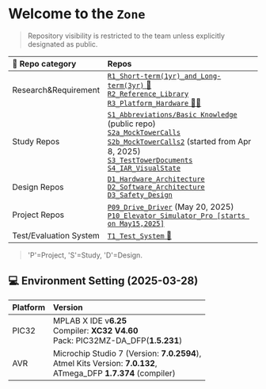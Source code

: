 # Welcome to the `Zone`
> Repository visibility is restricted to the team unless explicitly designated as public.

|🏦 Repo category | Repos |
|:--|:--|
|Research&Requirement | [`R1_Short-term(1yr)_and_Long-term(3yr)` 🛫](https://github.com/OLS-Embedded-Engineering-Team/R1_Short-term_and_Long-term) <br> [`R2_Reference_Library`](https://github.com/OLS-Embedded-Engineering-Team/R2_Reference_Library) <br> [`R3_Platform_Hardware` 👷‍♂️](https://github.com/OLS-Embedded-Engineering-Team/R3_Platform_Hardware)|
|Study Repos|[`S1_Abbreviations/Basic Knowledge`](https://github.com/ArthurOLS/S1_Abbreviations.git) (public repo) <br> [`S2a_MockTowerCalls`](https://github.com/OLS-Embedded-Engineering-Team/S2a_MockTowerCalls.git)  <br>  [`S2b_MockTowerCalls2`](https://github.com/OLS-Embedded-Engineering-Team/S2b_MockTowerCalls2.git) (started from Apr 8, 2025) <br> [`S3_TestTowerDocuments`](https://github.com/OLS-Embedded-Engineering-Team/S3_TestTowerDocuments) <br>[`S4_IAR_VisualState`](https://github.com/OLS-Embedded-Engineering-Team/S4_IAR_VisualState)|
|Design Repos |[`D1_Hardware_Architecture`](https://github.com/OLS-Embedded-Engineering-Team/D1_Hardware_Architecture)  <br> [`D2_Software_Architecture`](https://github.com/OLS-Embedded-Engineering-Team/D2_Software_Architecture) <br> [`D3_Safety_Design`](https://github.com/OLS-Embedded-Engineering-Team/D3_Safety_Design)|
|Project Repos|[`P09_Drive_Driver`](https://github.com/OLS-Embedded-Engineering-Team/P09_Drive_Driver) (May 20, 2025) <br>     [`P10_Elevator_Simulator_Pro [starts on May15,2025]`](https://github.com/OLS-Embedded-Engineering-Team/P10_Elevator_Simulator_Pro)|
|Test/Evaluation System|[`T1_Test_System` 🛫](https://github.com/OLS-Embedded-Engineering-Team/T1_Test_System)|

> 'P'=Project, 'S'=Study, 'D'=Design.

## 💻 Environment Setting (2025-03-28)
|Platform| Version|
|:---|:---|
|PIC32|MPLAB X IDE v**6.25**<br>Compiler: **XC32 V4.60** <br>Pack: PIC32MZ-DA_DFP(**1.5.231**)|
|AVR|Microchip Studio 7 (Version: **7.0.2594**),<br> Atmel Kits Version: **7.0.132**,<br> ATmega_DFP **1.7.374** (compiler)|

